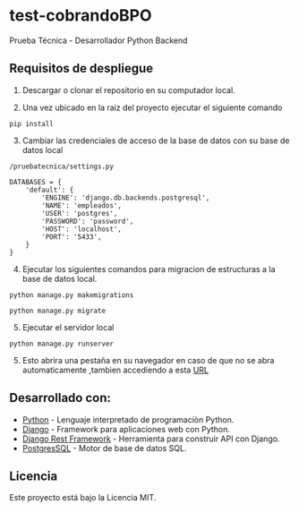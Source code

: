 # test-cobrandoBPO
Prueba Técnica - Desarrollador Python Backend

## Requisitos de despliegue
 
1. Descargar o clonar el repositorio en su computador local.

2. Una vez ubicado en la raiz del proyecto ejecutar el siguiente comando

```
pip install
```

3. Cambiar las credenciales de acceso de la base de datos con su base de datos local

```
/pruebatecnica/settings.py

DATABASES = {
    'default': {
        'ENGINE': 'django.db.backends.postgresql',
        'NAME': 'empleados',
        'USER': 'postgres',
        'PASSWORD': 'password',
        'HOST': 'localhost',
        'PORT': '5433',
    }
}
```

4. Ejecutar los siguientes comandos para migracion de estructuras a la base de datos local.

```
python manage.py makemigrations

python manage.py migrate
```

5. Ejecutar el servidor local

```
python manage.py runserver
```

5. Esto abrira una pestaña en su navegador en caso de que no se abra automaticamente ,tambien accediendo a esta [URL](https://127.0.0.1:1234/)

## Desarrollado con:

- [Python](https://www.python.org/) - Lenguaje interpretado de programaciòn Python.
- [Django](https://www.djangoproject.com/) - Framework para aplicaciones web con Python.
- [Django Rest Framework](https://www.django-rest-framework.org/) - Herramienta para construir API con Django.
- [PostgresSQL](https://www.postgresql.org/) - Motor de base de datos SQL.

## Licencia 

Este proyecto está bajo la Licencia MIT.
